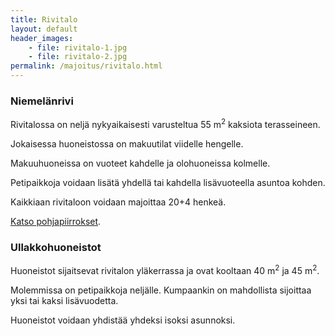 ```yaml
---
title: Rivitalo
layout: default
header_images:
    - file: rivitalo-1.jpg
    - file: rivitalo-2.jpg
permalink: /majoitus/rivitalo.html
---
```


### Niemelänrivi

Rivitalossa on neljä nykyaikaisesti varusteltua 55 m<sup>2</sup> kaksiota terasseineen.

Jokaisessa huoneistossa on makuutilat viidelle hengelle.

Makuuhuoneissa on vuoteet kahdelle ja olohuoneissa kolmelle.

Petipaikkoja voidaan lisätä yhdellä tai kahdella lisävuoteella asuntoa kohden.

Kaikkiaan rivitaloon voidaan majoittaa 20+4 henkeä.

[Katso pohjapiirrokset](/assets/images/rivitalo-pohja.jpeg).

### Ullakkohuoneistot

Huoneistot sijaitsevat rivitalon yläkerrassa ja ovat kooltaan 40 m<sup>2</sup> ja 45 m<sup>2</sup>.

Molemmissa on petipaikkoja neljälle. Kumpaankin on mahdollista sijoittaa yksi tai kaksi lisävuodetta.

Huoneistot voidaan yhdistää yhdeksi isoksi asunnoksi.
